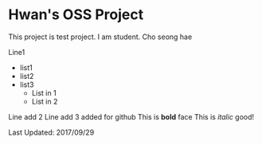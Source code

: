 # Hwan's OSS Project
This project is test project.
I am student. Cho seong hae

Line1
* list1
* list2
* list3
    * List in 1
    * List in 2

 Line add 2
 Line add 3 added for github
This is **bold**  face This is _italic_ good!

Last Updated: 2017/09/29
